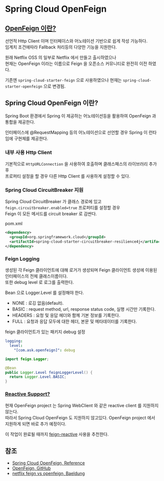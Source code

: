 # Spring Cloud OpenFeign

## [OpenFeign 이란?](https://github.com/OpenFeign/feign)

선언적 Http Client 이며 인터페이스와 어노테이션 기반으로 쉽게 작성 가능하다.  
임계치 조건에따라 Fallback 처리등의 다양한 기능을 지원한다.

원래 Netflix OSS 의 일부로 Netflix 에서 만들고 출시하였으나  
현재는 OpenFeign 이라는 이름으로 Feign 을 오픈소스 커뮤니티로 완전히 이전 하였다.

기존엔 `spring-cloud-starter-feign` 으로 사용하였으나 현재는 `spring-cloud-starter-openfeign` 으로 변경됨.

## Spring Cloud OpenFeign 이란?

Spring Boot 환경에서 Spring 이 제공하는 어노테이션등을 활용하여 OpenFeign 과 통합을 제공한다. 

인터페이스에 @RequestMapping 등의 어노테이션으로 선언할 경우 Spring 이 런타임에 구현체를 제공한다.

### 내부 사용 Http Client

기본적으로 `HttpURLConnection` 을 사용하여 호출하며 클래스패스의 라이브러리 추가후  
프로퍼티 설정을 할 경우 다른 Http Client 를 사용하게 설정할 수 있다.

### Spring Cloud CircuitBreaker 지원

Spring Cloud CircuitBreaker 가 클래스 경로에 있고 `feign.circuitbreaker.enabled=true` 프로퍼티를 설정할 경우  
Feign 이 모든 메서드를 circuit breaker 로 감싼다.

pom.xml
```xml
<dependency>
  <groupId>org.springframework.cloud</groupId>
  <artifactId>spring-cloud-starter-circuitbreaker-resilience4j</artifactId>
</dependency>
```

### Feign Logging

생성된 각 Feign 클라이언트에 대해 로거가 생성되며 Feign 클라이언트 생성에 이용된 인터페이스의 전체 클래스이름이다.  
또한 debug level 로 로그를 출력한다.

Bean 으로 Logger.Level 를 설정해야 한다.

- NONE : 로깅 없음(default).
- BASIC : request method, url, response status code, 실행 시간만 기록한다.
- HEADERS : 요청 및 응답 헤더와 함께 기본 정보를 기록한다.
- FULL : 요청과 응답 모두에 대한 헤더, 본문 및 메타데이터를 기록한다.

feign 클라이언트가 있는 패키지 debug 설정
```yaml
logging:
  level:
    "[com.ask.openfeign]": debug
```

```java
import feign.Logger;

@Bean
public Logger.Level feignLoggerLevel() {
  return Logger.Level.BASIC;
}
```

### [Reactive Support?](https://docs.spring.io/spring-cloud-openfeign/docs/current/reference/html/#reactive-support)

현재 OpenFeign project 는 Spring WebClient 와 같은 reactive client 를 지원하지 않는다.  
따라서 Spring Cloud OpenFeign 도 지원하지 않고있다. OpenFeign project 에서 지원하게 되면 바로 추가 예정이다.

이 작업이 완료될 때까지 [feign-reactive](https://github.com/Playtika/feign-reactive) 사용을 추천한다.

## 참조
- [Spring Cloud OpenFeign, Reference](https://docs.spring.io/spring-cloud-openfeign/docs/current/reference/html/)
- [OpenFeign, GitHub](https://github.com/OpenFeign/feign)
- [netflix feign vs openfeign, Baeldung](https://www.baeldung.com/netflix-feign-vs-openfeign)
